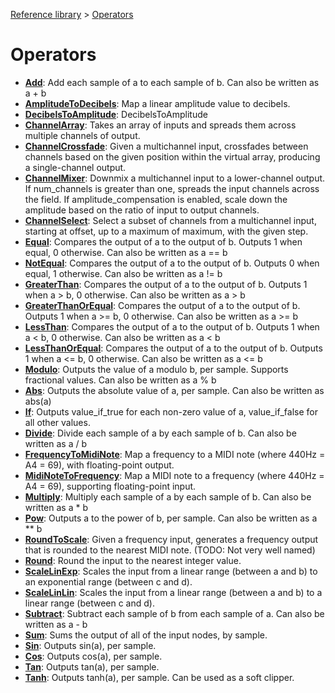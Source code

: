 [Reference library](../index.md) > [Operators](index.md)

# Operators

- **[Add](add.md)**: Add each sample of a to each sample of b. Can also be written as a + b
- **[AmplitudeToDecibels](amplitudetodecibels.md)**: Map a linear amplitude value to decibels.
- **[DecibelsToAmplitude](decibelstoamplitude.md)**: DecibelsToAmplitude
- **[ChannelArray](channelarray.md)**: Takes an array of inputs and spreads them across multiple channels of output.
- **[ChannelCrossfade](channelcrossfade.md)**: Given a multichannel input, crossfades between channels based on the given position within the virtual array, producing a single-channel output.
- **[ChannelMixer](channelmixer.md)**: Downmix a multichannel input to a lower-channel output. If num_channels is greater than one, spreads the input channels across the field. If amplitude_compensation is enabled, scale down the amplitude based on the ratio of input to output channels.
- **[ChannelSelect](channelselect.md)**: Select a subset of channels from a multichannel input, starting at offset, up to a maximum of maximum, with the given step.
- **[Equal](equal.md)**: Compares the output of a to the output of b. Outputs 1 when equal, 0 otherwise. Can also be written as a == b
- **[NotEqual](notequal.md)**: Compares the output of a to the output of b. Outputs 0 when equal, 1 otherwise. Can also be written as a != b
- **[GreaterThan](greaterthan.md)**: Compares the output of a to the output of b. Outputs 1 when a > b, 0 otherwise. Can also be written as a > b
- **[GreaterThanOrEqual](greaterthanorequal.md)**: Compares the output of a to the output of b. Outputs 1 when a >= b, 0 otherwise. Can also be written as a >= b
- **[LessThan](lessthan.md)**: Compares the output of a to the output of b. Outputs 1 when a < b, 0 otherwise. Can also be written as a < b
- **[LessThanOrEqual](lessthanorequal.md)**: Compares the output of a to the output of b. Outputs 1 when a <= b, 0 otherwise. Can also be written as a <= b
- **[Modulo](modulo.md)**: Outputs the value of a modulo b, per sample. Supports fractional values. Can also be written as a % b
- **[Abs](abs.md)**: Outputs the absolute value of a, per sample. Can also be written as abs(a)
- **[If](if.md)**: Outputs value_if_true for each non-zero value of a, value_if_false for all other values.
- **[Divide](divide.md)**: Divide each sample of a by each sample of b. Can also be written as a / b
- **[FrequencyToMidiNote](frequencytomidinote.md)**: Map a frequency to a MIDI note (where 440Hz = A4 = 69), with floating-point output.
- **[MidiNoteToFrequency](midinotetofrequency.md)**: Map a MIDI note to a frequency (where 440Hz = A4 = 69), supporting floating-point input.
- **[Multiply](multiply.md)**: Multiply each sample of a by each sample of b. Can also be written as a * b
- **[Pow](pow.md)**: Outputs a to the power of b, per sample. Can also be written as a ** b
- **[RoundToScale](roundtoscale.md)**: Given a frequency input, generates a frequency output that is rounded to the nearest MIDI note. (TODO: Not very well named)
- **[Round](round.md)**: Round the input to the nearest integer value.
- **[ScaleLinExp](scalelinexp.md)**: Scales the input from a linear range (between a and b) to an exponential range (between c and d).
- **[ScaleLinLin](scalelinlin.md)**: Scales the input from a linear range (between a and b) to a linear range (between c and d).
- **[Subtract](subtract.md)**: Subtract each sample of b from each sample of a. Can also be written as a - b
- **[Sum](sum.md)**: Sums the output of all of the input nodes, by sample.
- **[Sin](sin.md)**: Outputs sin(a), per sample.
- **[Cos](cos.md)**: Outputs cos(a), per sample.
- **[Tan](tan.md)**: Outputs tan(a), per sample.
- **[Tanh](tanh.md)**: Outputs tanh(a), per sample. Can be used as a soft clipper.
